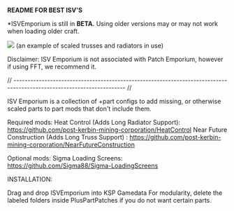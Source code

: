 **README FOR BEST ISV'S**

*ISVEmporium is still in **BETA.** Using older versions may or may not work when loading older craft.

![](https://i.imgur.com/uHtzNiD.jpeg)
(an example of scaled trusses and radiators in use)

Disclaimer: ISV Emporium is not associated with Patch Emporium, however if using FFT, we recommend it.

// ---------------------------------------------------------------------------------------------------------------------- //

ISV Emporium is a collection of +part configs to add missing, or otherwise scaled parts to part mods that don't include them.

Required mods:
Heat Control (Adds Long Radiator Support): https://github.com/post-kerbin-mining-corporation/HeatControl
Near Future Construction (Adds Long Truss Support) : https://github.com/post-kerbin-mining-corporation/NearFutureConstruction

Optional mods:
Sigma Loading Screens: https://github.com/Sigma88/Sigma-LoadingScreens

INSTALLATION:

Drag and drop ISVEmporium into KSP Gamedata
For modularity, delete the labeled folders inside PlusPartPatches if you do not want certain parts.
